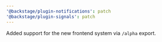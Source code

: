 ```yaml
---
'@backstage/plugin-notifications': patch
'@backstage/plugin-signals': patch
---
```


Added support for the new frontend system via `/alpha` export.
